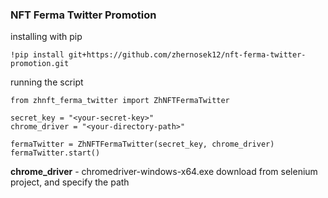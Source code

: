 ### NFT Ferma Twitter Promotion

installing with pip

```
!pip install git+https://github.com/zhernosek12/nft-ferma-twitter-promotion.git
```

running the script

```
from zhnft_ferma_twitter import ZhNFTFermaTwitter

secret_key = "<your-secret-key>"
chrome_driver = "<your-directory-path>"

fermaTwitter = ZhNFTFermaTwitter(secret_key, chrome_driver)
fermaTwitter.start()
```

__chrome_driver__ - chromedriver-windows-x64.exe download from selenium project, and specify the path
